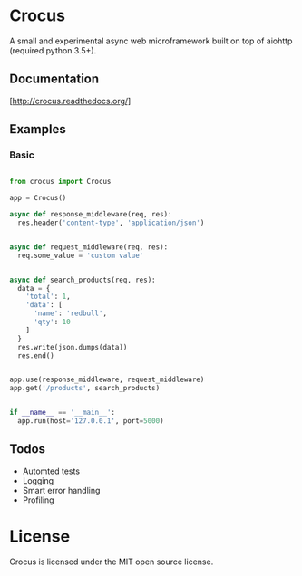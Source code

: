 
# Crocus

A small and experimental async web microframework built on top of aiohttp (required python 3.5+).

## Documentation

[http://crocus.readthedocs.org/]

## Examples

### Basic

```python

from crocus import Crocus

app = Crocus()

async def response_middleware(req, res):
  res.header('content-type', 'application/json')


async def request_middleware(req, res):
  req.some_value = 'custom value'


async def search_products(req, res):
  data = {
    'total': 1,
    'data': [
      'name': 'redbull',
      'qty': 10
    ]
  }
  res.write(json.dumps(data))
  res.end()


app.use(response_middleware, request_middleware)
app.get('/products', search_products)


if __name__ == '__main__':
  app.run(host='127.0.0.1', port=5000)
```

## Todos

- Automted tests
- Logging
- Smart error handling
- Profiling

# License

Crocus is licensed under the MIT open source license.